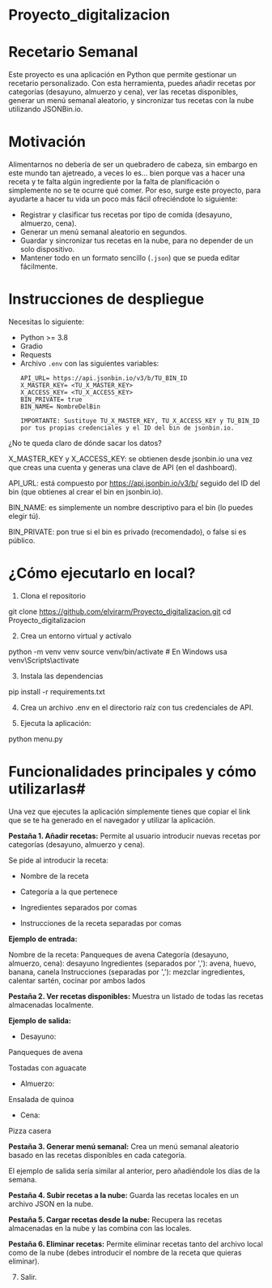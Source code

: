 # Proyecto_digitalizacion

# Recetario Semanal #

Este proyecto es una aplicación en Python que permite gestionar un recetario personalizado. Con esta herramienta, puedes añadir recetas por categorías (desayuno, almuerzo y cena), ver las recetas disponibles, generar un menú semanal aleatorio, y sincronizar tus recetas con la nube utilizando JSONBin.io.

# Motivación #

Alimentarnos no debería de ser un quebradero de cabeza, sin embargo en este mundo tan ajetreado, a veces lo es... bien porque vas a hacer una receta y te falta algún ingrediente por la falta de planificación o simplemente no se te ocurre qué comer.
Por eso, surge este proyecto, para ayudarte a hacer tu vida un poco más fácil ofreciéndote lo siguiente:

- Registrar y clasificar tus recetas por tipo de comida (desayuno, almuerzo, cena).
- Generar un menú semanal aleatorio en segundos.
- Guardar y sincronizar tus recetas en la nube, para no depender de un solo dispositivo.
- Mantener todo en un formato sencillo (`.json`) que se pueda editar fácilmente.

# Instrucciones de despliegue #

Necesitas lo siguiente:


- Python >= 3.8
- Gradio
- Requests
- Archivo `.env` con las siguientes variables:
  ```env
  API_URL= https://api.jsonbin.io/v3/b/TU_BIN_ID
  X_MASTER_KEY= <TU_X_MASTER_KEY>
  X_ACCESS_KEY= <TU_X_ACCESS_KEY>
  BIN_PRIVATE= true
  BIN_NAME= NombreDelBin

  IMPORTANTE: Sustituye TU_X_MASTER_KEY, TU_X_ACCESS_KEY y TU_BIN_ID por tus propias credenciales y el ID del bin de jsonbin.io.

¿No te queda claro de dónde sacar los datos?

X_MASTER_KEY y X_ACCESS_KEY: se obtienen desde jsonbin.io una vez que creas una cuenta y generas una clave de API (en el dashboard).

API_URL: está compuesto por https://api.jsonbin.io/v3/b/ seguido del ID del bin (que obtienes al crear el bin en jsonbin.io).

BIN_NAME: es simplemente un nombre descriptivo para el bin (lo puedes elegir tú).

BIN_PRIVATE: pon true si el bin es privado (recomendado), o false si es público.

# ¿Cómo ejecutarlo en local? #

1. Clona el repositorio

git clone https://github.com/elvirarm/Proyecto_digitalizacion.git
cd Proyecto_digitalizacion

2. Crea un entorno virtual y actívalo

python -m venv venv
source venv/bin/activate  # En Windows usa venv\Scripts\activate

3. Instala las dependencias

pip install -r requirements.txt

4. Crea un archivo .env en el directorio raíz con tus credenciales de API.

5. Ejecuta la aplicación:

python menu.py


# Funcionalidades principales y cómo utilizarlas#

Una vez que ejecutes la aplicación simplemente tienes que copiar el link que se te ha generado en el navegador y utilizar la aplicación.


**Pestaña 1.  Añadir recetas:** Permite al usuario introducir nuevas recetas por categorías (desayuno, almuerzo y cena).

Se pide al introducir la receta:

- Nombre de la receta

- Categoría a la que pertenece

- Ingredientes separados por comas

- Instrucciones de la receta separadas por comas

**Ejemplo de entrada:**

Nombre de la receta: Panqueques de avena
Categoría (desayuno, almuerzo, cena): desayuno
Ingredientes (separados por ','): avena, huevo, banana, canela
Instrucciones (separadas por ','): mezclar ingredientes, calentar sartén, cocinar por ambos lados

**Pestaña 2. Ver recetas disponibles:** Muestra un listado de todas las recetas almacenadas localmente.

**Ejemplo de salida:**

- Desayuno:

Panqueques de avena

Tostadas con aguacate

- Almuerzo:

Ensalada de quinoa

- Cena:

Pizza casera

**Pestaña 3. Generar menú semanal:** Crea un menú semanal aleatorio basado en las recetas disponibles en cada categoría.

El ejemplo de salida sería similar al anterior, pero añadiéndole los días de la semana.

**Pestaña 4. Subir recetas a la nube:** Guarda las recetas locales en un archivo JSON en la nube.

**Pestaña 5. Cargar recetas desde la nube:** Recupera las recetas almacenadas en la nube y las combina con las locales.

**Pestaña 6. Eliminar recetas:** Permite eliminar recetas tanto del archivo local como de la nube (debes introducir el nombre de la receta que quieras eliminar).

7. Salir.